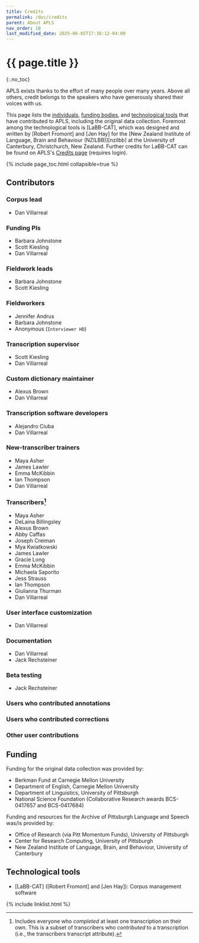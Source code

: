 ```yaml
---
title: Credits
permalink: /doc/credits
parent: About APLS
nav_order: 10
last_modified_date: 2025-06-05T17:38:12-04:00
---
```


# {{ page.title }}
{:.no_toc}

APLS exists thanks to the effort of many people over many years.
Above all others, credit belongs to the speakers who have generously shared their voices with us.

This page lists the [individuals](#contributors), [funding bodies](#funding), and [technological tools](#technological-tools) that have contributed to APLS, including the original data collection.
Foremost among the technological tools is [LaBB-CAT], which was designed and written by [Robert Fromont] and [Jen Hay] for the [New Zealand Institute of Language, Brain and Behaviour (NZILBB)][nzilbb] at the University of Canterbury, Christchurch, New Zealand.
Further credits for LaBB-CAT can be found on APLS's [Credits page](https://apls.pitt.edu/labbcat/credits) (requires login).

{% include page_toc.html collapsible=true %}

## Contributors

### Corpus lead

- Dan Villarreal

### Funding PIs

- Barbara Johnstone
- Scott Kiesling
- Dan Villarreal

### Fieldwork leads

- Barbara Johnstone
- Scott Kiesling

### Fieldworkers

- Jennifer Andrus
- Barbara Johnstone
- Anonymous (`Interviewer HD`)

### Transcription supervisor

- Scott Kiesling
- Dan Villarreal

### Custom dictionary maintainer

- Alexus Brown
- Dan Villarreal

### Transcription software developers

- Alejandro Ciuba
- Dan Villarreal

### New-transcriber trainers

- Maya Asher
- James Lawler
- Emma McKibbin
- Ian Thompson
- Dan Villarreal

### Transcribers[^transcribers]

[^transcribers]: Includes everyone who _completed_ at least one transcription on their own. This is a subset of transcribers who _contributed_ to a transcription (i.e., the <span class="transcript-attr">transcribers</span> transcript attribute).

- Maya Asher
- DeLaina Billingsley
- Alexus Brown
- Abby Caffas
- Joseph Creiman
- Mya Kwiatkowski
- James Lawler
- Gracie Long
- Emma McKibbin
- Michaela Saporito
- Jess Strauss
- Ian Thompson
- Giulianna Thurman
- Dan Villarreal

### User interface customization

- Dan Villarreal

### Documentation

- Dan Villarreal
- Jack Rechsteiner

### Beta testing

- Jack Rechsteiner

### Users who contributed annotations


### Users who contributed corrections


### Other user contributions


## Funding

Funding for the original data collection was provided by:

- Berkman Fund at Carnegie Mellon University
- Department of English, Carnegie Mellon University
- Department of Linguistics, University of Pittsburgh
- National Science Foundation (Collaborative Research awards BCS-0417657 and BCS-0417684)

Funding and resources for the Archive of Pittsburgh Language and Speech was/is provided by:

- Office of Research (via Pitt Momentum Funds), University of Pittsburgh
- Center for Research Computing, University of Pittsburgh
- New Zealand Institute of Language, Brain, and Behaviour, University of Canterbury


## Technological tools

- [LaBB-CAT] ([Robert Fromont] and [Jen Hay]): Corpus management software

<!-- https://lingmethodshub.github.io/content/python/speaker-diarization-for-linguistics/ -->

{% include linklist.html %}